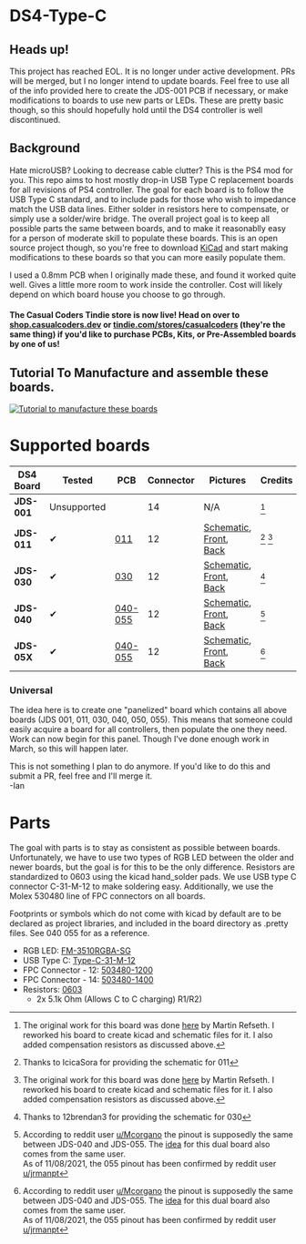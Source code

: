# DS4-Type-C
## Heads up!
This project has reached EOL. It is no longer under active development. PRs will be merged, but I no longer intend to update boards. Feel free to use all of the info provided here to create the JDS-001 PCB if necessary, or make modifications to boards to use new parts or LEDs. These are pretty basic though, so this should hopefully hold until the DS4 controller is well discontinued.

## Background
Hate microUSB? Looking to decrease cable clutter? This is the PS4 mod for you. This repo aims to host mostly drop-in USB Type C replacement boards for all revisions of PS4 controller. The goal for each board is to follow the USB Type C standard, and to include pads for those who wish to impedance match the USB data lines. Either solder in resistors here to compensate, or simply use a solder/wire bridge. The overall project goal is to keep all possible parts the same between boards, and to make it reasonablly easy for a person of moderate skill to populate these boards. This is an open source project though, so you're free to download [KiCad](https://www.kicad.org/download/) and start making modifications to these boards so that you can more easily populate them.

I used a 0.8mm PCB when I originally made these, and found it worked quite well. Gives a little more room to work inside the controller. Cost will likely depend on which board house you choose to go through. 

#### The Casual Coders Tindie store is now live! Head on over to [shop.casualcoders.dev](https://shop.casualcoders.dev) or [tindie.com/stores/casualcoders](https://www.tindie.com/stores/casualcoders/) (they're the same thing) if you'd like to purchase PCBs, Kits, or Pre-Assembled boards by one of us!

## Tutorial To Manufacture and assemble these boards.
[![Tutorial to manufacture these boards](https://img.youtube.com/vi/DVEYy7VKs3Q/0.jpg)](http://www.youtube.com/watch?v=DVEYy7VKs3Q)

# Supported boards

| DS4 Board   | Tested  | PCB                   | Connector | Pictures | Credits |
|-------------|---------|-----------------------|--------|----------|---------|
| **JDS-001** | Unsupported |  | 14 | N/A | [^cred001] |
| **JDS-011** | ✔ | [011](/001%20011) | 12 | [Schematic](/011/011.svg), [Front](/011/011_Front.png), [Back](/011/011_Back.png) | [^cred011] [^cred001] |
| **JDS-030** | ✔ | [030](/030)           | 12 | [Schematic](/030/030.svg), [Front](/030/030_Front.png), [Back](/030/030_Back.png) | [^cred030] |
| **JDS-040** | ✔ | [040-055](/040%20055) | 12 | [Schematic](/040%20055/040%20055.svg), [Front](/040%20055/040%20055_Front.png), [Back](/040%20055/040%20055_Back.png) | [^cred055] |
| **JDS-05X** | ✔ | [040-055](/040%20055) | 12 | [Schematic](/040%20055/040%20055.svg), [Front](/040%20055/040%20055_Front.png), [Back](/040%20055/040%20055_Back.png) | [^cred055] |

[^cred001]:
    The original work for this board was done [here](https://github.com/HDR/DualShock4-USB-C) by Martin Refseth. I reworked his board to create kicad and schematic files for it. I also added compensation resistors as discussed above.
[^cred011]:
    Thanks to IcicaSora for providing the schematic for 011
[^cred030]:
    Thanks to 12brendan3 for providing the schematic for 030
[^cred055]:
    According to reddit user [u/Mcorgano](https://www.reddit.com/r/PS4Mods/comments/p2q3da/selling_dropin_replacement_type_c_charge_boards/h8oozja/) the pinout is supposedly the same between JDS-040 and JDS-055. The [idea](https://www.reddit.com/r/PS4Mods/comments/p2q3da/selling_dropin_replacement_type_c_charge_boards/h8os8rh/) for this dual board also comes from the same user.  
As of 11/08/2021, the 055 pinout has been confirmed by reddit user [u/jrmanpt](https://old.reddit.com/r/PS4Mods/comments/p6g08b/open_sourcing_the_type_c_charge_boards_help_me/hjoxedu/)
    
### Universal
The idea here is to create one "panelized" board which contains all above boards (JDS 001, 011, 030, 040, 050, 055). This means that someone could easily acquire a board for all controllers, then populate the one they need.  
Work can now begin for this panel. Though I've done enough work in March, so this will happen later.

This is not something I plan to do anymore. If you'd like to do this and submit a PR, feel free and I'll merge it.  
 -Ian

# Parts
The goal with parts is to stay as consistent as possible between boards. Unfortunately, we have to use two types of RGB LED between the older and newer boards, but the goal is for this to be the only difference. Resistors are standardized to 0603 using the kicad hand_solder pads. We use USB type C connector C-31-M-12 to make soldering easy. Additionally, we use the Molex 530480 line of FPC connectors on all boards.  

Footprints or symbols which do not come with kicad by default are to be declared as project libraries, and included in the board directory as .pretty files. See 040 055 for as a reference.  

- RGB LED:          [FM-3510RGBA-SG](https://www.lcsc.com/product-detail/Light-Emitting-Diodes-LED_Foshan-NationStar-Optoelectronics-FM-3510RGBA-SG_C727903.html)
- USB Type C:           [Type-C-31-M-12](https://www.lcsc.com/product-detail/USB-Type-C_Korean-Hroparts-Elec-TYPE-C-31-M-12_C165948.html)
- FPC Connector - 12:   [503480-1200](https://www.lcsc.com/product-detail/FFC-FPC-Connectors_MOLEX-5034801200_C587969.html)
- FPC Connector - 14:   [503480-1400](https://www.mouser.com/ProductDetail/Molex/503480-1400?qs=%2Fha2pyFadujj30aImGpM0ckpak%252BVtmx2aY5U9nBD5Hh2NWtQuUTDBg%3D%3D)
- Resistors:            [0603](https://www.mouser.com/Passive-Components/Resistors/Film-Resistors/Thin-Film-Resistors-SMD/_/N-7gz44?Keyword=0603&FS=True)
    - 2x 5.1k Ohm (Allows C to C charging) R1/R2)
